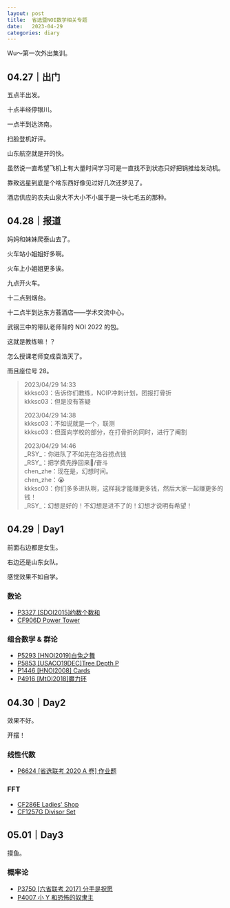 ```yaml
---
layout: post
title:  省选暨NOI数学相关专题
date:   2023-04-29
categories: diary
---
```


Wu～第一次外出集训。

## 04.27｜出门

五点半出发。

十点半经停银川。

一点半到达济南。

扫脸登机好评。

山东航空就是开的快。

虽然说一直希望飞机上有大量时间学习可是一直找不到状态只好把锅推给发动机。

靠致远星到底是个啥东西好像见过好几次还梦见了。

酒店供应的农夫山泉大不大小不小属于是一块七毛五的那种。

## 04.28｜报道

妈妈和妹妹爬泰山去了。

火车站小姐姐好多啊。

火车上小姐姐更多诶。

九点开火车。

十二点到烟台。

十二点半到达东方荟酒店——学术交流中心。

武钢三中的带队老师背的 NOI 2022 的包。

这就是教练嘛！？

怎么授课老师变成袁浩天了。

而且座位号 28。

>   2023/04/29 14:33  
>   kkksc03：告诉你们教练，NOIP冲刺计划，团报打骨折  
>   kkksc03：但是没有答疑  
>
>   2023/04/29 14:38  
>   kkksc03：不如说就是一个，联测  
>   kkksc03：但面向学校的部分，在打骨折的同时，进行了阉割  
>
>   2023/04/29 14:46  
>   \_RSY\_：你进队了不如先在洛谷捞点钱  
>   \_RSY\_：把学费先挣回来/奋斗  
>   chen_zhe：现在是，幻想时间。  
>   chen_zhe：😭  
>   kkksc03：你们多多进队啊，这样我才能赚更多钱，然后大家一起赚更多的钱！  
>   \_RSY\_：幻想是好的！不幻想是进不了的！幻想才说明有希望！  

## 04.29｜Day1

前面右边都是女生。

右边还是山东女队。

感觉效果不如自学。

### 数论

*   [P3327 [SDOI2015]约数个数和](https://www.luogu.com.cn/problem/P3327)
*   [CF906D Power Tower](https://www.luogu.com.cn/problem/CF906D)

### 组合数学 & 群论

*   [P5293 [HNOI2019]白兔之舞](https://www.luogu.com.cn/problem/P5293)
*   [P5853 [USACO19DEC]Tree Depth P](https://www.luogu.com.cn/problem/P5853)
*   [P1446 [HNOI2008] Cards](https://www.luogu.com.cn/problem/P1446)
*   [P4916 [MtOI2018]魔力环](https://www.luogu.com.cn/problem/P4916)

## 04.30｜Day2

效果不好。

开摆！

### 线性代数

*   [P6624 [省选联考 2020 A 卷] 作业题](https://www.luogu.com.cn/problem/P6624)

### FFT

*   [CF286E Ladies' Shop](https://www.luogu.com.cn/problem/CF286E)
*   [CF1257G Divisor Set](https://www.luogu.com.cn/problem/CF1257G)

## 05.01｜Day3

摸鱼。

### 概率论

*   [P3750 [六省联考 2017] 分手是祝愿](https://www.luogu.com.cn/problem/P3750)
*   [P4007 小 Y 和恐怖的奴隶主](https://www.luogu.com.cn/problem/P4007)
